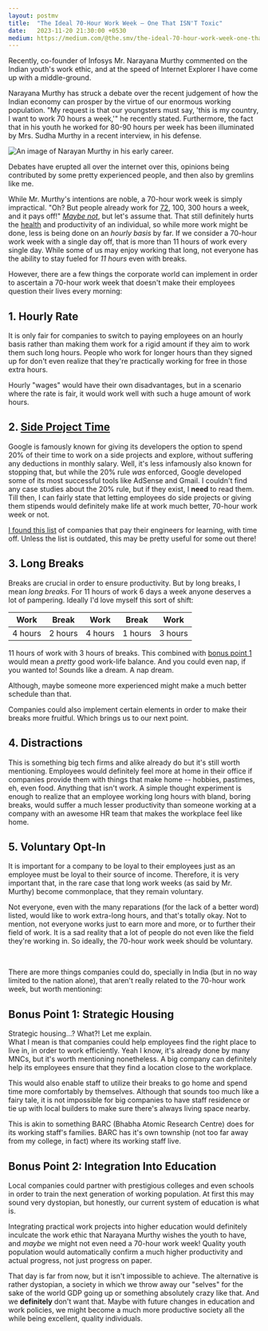 ```yaml
---
layout: postmv
title:  "The Ideal 70-Hour Work Week — One That ISN'T Toxic"
date:   2023-11-20 21:30:00 +0530
medium: https://medium.com/@the.smv/the-ideal-70-hour-work-week-one-that-isnt-toxic-27f3ac332bb8
---
```

Recently, co-founder of Infosys Mr. Narayana Murthy commented on the Indian youth's work ethic, and at the speed of Internet Explorer I have come up with a middle-ground.

Narayana Murthy has struck a debate over the recent judgement of how the Indian economy can prosper by the virtue of our enormous working population. "My request is that our youngsters must say, 'this is my country, I want to work 70 hours a week,'" he recently stated. Furthermore, the fact that in his youth he worked for 80-90 hours per week has been illuminated by Mrs. Sudha Murthy in a recent interview, in his defense.

![An image of Narayan Murthy in his early career.](/blog/assets/images/narayan-murthy.jpg)

Debates have erupted all over the internet over this, opinions being contributed by some pretty experienced people, and then also by gremlins like me.

While Mr. Murthy's intentions are noble, a 70-hour work week is simply impractical. "Oh? But people already work for [72](https://en.wikipedia.org/wiki/996_working_hour_system), 100, 300 hours a week, and it pays off!" *[Maybe not](https://cs.stanford.edu/people/eroberts/cs181/projects/crunchmode/econ-hours-productivity.html)*, but let's assume that. That still definitely hurts the [health](https://www.ncbi.nlm.nih.gov/pmc/articles/PMC6617405/) and productivity of an individual, so while more work might be done, less is being done on an *hourly basis* by far. If we consider a 70-hour work week with a single day off, that is more than 11 hours of work every single day. While some of us may enjoy working that long, not everyone has the ability to stay fueled for *11 hours* even with breaks.

However, there are a few things the corporate world can implement in order to ascertain a 70-hour work week that doesn't make their employees question their lives every morning:

## 1. Hourly Rate
It is only fair for companies to switch to paying employees on an hourly basis rather than making them work for a rigid amount if they aim to work them such long hours. People who work for longer hours than they signed up for don't even realize that they're practically working for free in those extra hours.

Hourly "wages" would have their own disadvantages, but in a scenario where the rate is fair, it would work well with such a huge amount of work hours.

## 2. [Side Project Time](https://en.wikipedia.org/wiki/Side_project_time)
Google is famously known for giving its developers the option to spend 20% of their time to work on a side projects and explore, without suffering any deductions in monthly salary. Well, it's less infamously also known for stopping that, but while the 20% rule *was* enforced, Google developed some of its most successful tools like AdSense and Gmail. I couldn't find any case studies about the 20% rule, but if they exist, I **need** to read them. Till then, I can fairly state that letting employees do side projects or giving them stipends would definitely make life at work much better, 70-hour work week or not.

[I found this list](https://github.com/codecrafters-io/learning-stipends) of companies that pay their engineers for learning, with time off. Unless the list is outdated, this may be pretty useful for some out there!

## 3. Long Breaks
Breaks are crucial in order to ensure productivity. But by long breaks, I mean *long breaks*. For 11 hours of work 6 days a week anyone deserves a lot of pampering. Ideally I'd love myself this sort of shift:

| Work    | Break   | Work    | Break   | Work    |
|---------|---------|---------|---------|---------|
| 4 hours | 2 hours | 4 hours | 1 hours | 3 hours |

11 hours of work with 3 hours of breaks. This combined with [bonus point 1](#bonus-point-1-strategic-housing) would mean a *pretty* good work-life balance. And you could even nap, if you wanted to! Sounds like a dream. A nap dream.

Although, maybe someone more experienced might make a much better schedule than that.

Companies could also implement certain elements in order to make their breaks more fruitful. Which brings us to our next point.

## 4. Distractions
This is something big tech firms and alike already do but it's still worth mentioning. Employees would definitely feel more at home in their office if companies provide them with things that make home -- hobbies, pastimes, eh, even food. Anything that isn't work. A simple thought experiment is enough to realize that an employee working long hours with bland, boring breaks, would suffer a much lesser productivity than someone working at a company with an awesome HR team that makes the workplace feel like home.

## 5. Voluntary Opt-In
It is important for a company to be loyal to their employees just as an employee must be loyal to their source of income. Therefore, it is very important that, in the rare case that long work weeks (as said by Mr. Murthy) become commonplace, that they remain voluntary.

Not everyone, even with the many reparations (for the lack of a better word) listed, would like to work extra-long hours, and that's totally okay. Not to mention, not everyone works just to earn more and more, or to further their field of work. It is a sad reality that a lot of people do not even like the field they're working in. So ideally, the 70-hour work week should be voluntary.

<br>

There are more things companies could do, specially in India (but in no way limited to the nation alone), that aren't really related to the 70-hour work week, but worth mentioning:
## Bonus Point 1: Strategic Housing
Strategic housing...? What?! Let me explain.  
What I mean is that companies could help employees find the right place to live in, in order to work efficiently. Yeah I know, it's already done by many MNCs, but it's worth mentioning nonetheless. A big company can definitely help its employees ensure that they find a location close to the workplace.

This would also enable staff to utilize their breaks to go home and spend time more comfortably by themselves. Although that sounds too much like a fairy tale, it is not impossible for big companies to have staff residence or tie up with local builders to make sure there's always living space nearby.

This is akin to something BARC (Bhabha Atomic Research Centre) does for its working staff's families. BARC has it's own township (not too far away from my college, in fact) where its working staff live.

## Bonus Point 2: Integration Into Education
Local companies could partner with prestigious colleges and even schools in order to train the next generation of working population. At first this may sound very dystopian, but honestly, our current system of education is what is.

Integrating practical work projects into higher education would definitely inculcate the work ethic that Narayana Murthy wishes the youth to have, and *maybe* we might not even need a 70-hour work week! Quality youth population would automatically confirm a much higher productivity and actual progress, not just progress on paper.

That day is far from now, but it isn't impossible to achieve. The alternative is rather dystopian, a society in which we throw away our "selves" for the sake of the world GDP going up or something absolutely crazy like that. And we **definitely** don't want that. Maybe with future changes in education and work policies, we might become a much more productive society all the while being excellent, quality individuals. 